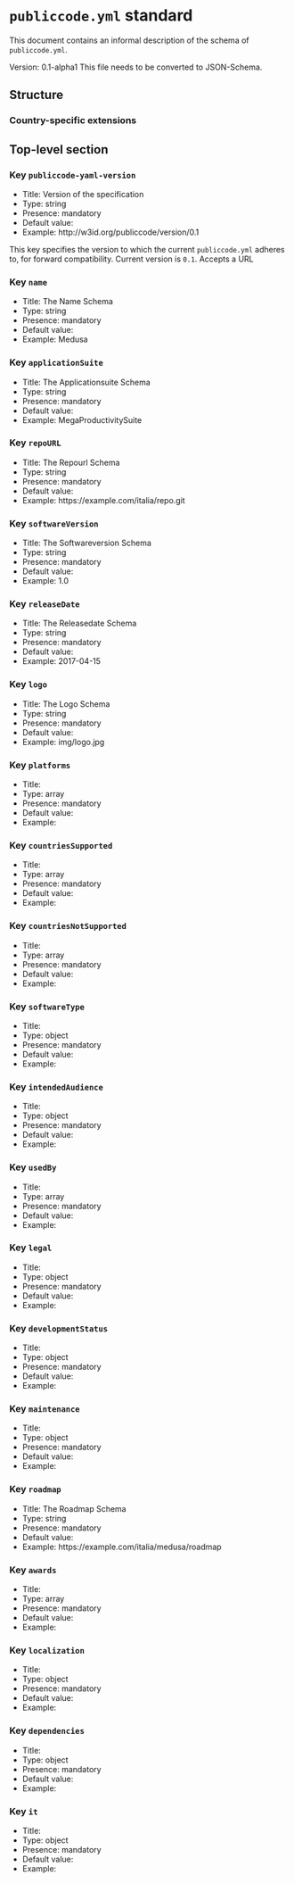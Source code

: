 # `publiccode.yml` standard

This document contains an informal description of the schema of
`publiccode.yml`.

Version: 0.1-alpha1
This file needs to be converted to JSON-Schema.

## Structure

### Country-specific extensions

## Top-level section

### Key `publiccode-yaml-version`

- Title: Version of the specification
- Type: string
- Presence: mandatory
- Default value: 
- Example: http:&#x2F;&#x2F;w3id.org&#x2F;publiccode&#x2F;version&#x2F;0.1

This key specifies the version to which the current `publiccode.yml` adheres to, for forward compatibility. Current version is `0.1`. Accepts a URL
### Key `name`

- Title: The Name Schema 
- Type: string
- Presence: mandatory
- Default value: 
- Example: Medusa


### Key `applicationSuite`

- Title: The Applicationsuite Schema 
- Type: string
- Presence: mandatory
- Default value: 
- Example: MegaProductivitySuite


### Key `repoURL`

- Title: The Repourl Schema 
- Type: string
- Presence: mandatory
- Default value: 
- Example: https:&#x2F;&#x2F;example.com&#x2F;italia&#x2F;repo.git


### Key `softwareVersion`

- Title: The Softwareversion Schema 
- Type: string
- Presence: mandatory
- Default value: 
- Example: 1.0


### Key `releaseDate`

- Title: The Releasedate Schema 
- Type: string
- Presence: mandatory
- Default value: 
- Example: 2017-04-15


### Key `logo`

- Title: The Logo Schema 
- Type: string
- Presence: mandatory
- Default value: 
- Example: img&#x2F;logo.jpg


### Key `platforms`

- Title: 
- Type: array
- Presence: mandatory
- Default value: 
- Example: 


### Key `countriesSupported`

- Title: 
- Type: array
- Presence: mandatory
- Default value: 
- Example: 


### Key `countriesNotSupported`

- Title: 
- Type: array
- Presence: mandatory
- Default value: 
- Example: 


### Key `softwareType`

- Title: 
- Type: object
- Presence: mandatory
- Default value: 
- Example: 


### Key `intendedAudience`

- Title: 
- Type: object
- Presence: mandatory
- Default value: 
- Example: 


### Key `usedBy`

- Title: 
- Type: array
- Presence: mandatory
- Default value: 
- Example: 


### Key `legal`

- Title: 
- Type: object
- Presence: mandatory
- Default value: 
- Example: 


### Key `developmentStatus`

- Title: 
- Type: object
- Presence: mandatory
- Default value: 
- Example: 


### Key `maintenance`

- Title: 
- Type: object
- Presence: mandatory
- Default value: 
- Example: 


### Key `roadmap`

- Title: The Roadmap Schema 
- Type: string
- Presence: mandatory
- Default value: 
- Example: https:&#x2F;&#x2F;example.com&#x2F;italia&#x2F;medusa&#x2F;roadmap


### Key `awards`

- Title: 
- Type: array
- Presence: mandatory
- Default value: 
- Example: 


### Key `localization`

- Title: 
- Type: object
- Presence: mandatory
- Default value: 
- Example: 


### Key `dependencies`

- Title: 
- Type: object
- Presence: mandatory
- Default value: 
- Example: 


### Key `it`

- Title: 
- Type: object
- Presence: mandatory
- Default value: 
- Example: 




